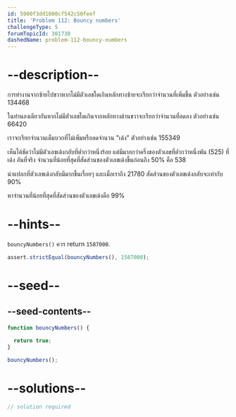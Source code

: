 ```yaml
---
id: 5900f3dd1000cf542c50feef
title: 'Problem 112: Bouncy numbers'
challengeType: 5
forumTopicId: 301738
dashedName: problem-112-bouncy-numbers
---
```


# --description--

การทำงานจากซ้ายไปขวาหากไม่มีตัวเลขใดเกินหลักทางซ้ายจะเรียกว่าจำนวนที่เพิ่มขึ้น ตัวอย่างเช่น 134468

ในทำนองเดียวกันหากไม่มีตัวเลขใดเกินจากหลักทางด้านขวาจะเรียกว่าจำนวนที่ลดลง ตัวอย่างเช่น 66420

เราจะเรียกจำนวนเต็มบวกที่ไม่เพิ่มหรือลดจำนวน "เด้ง" ตัวอย่างเช่น 155349

เห็นได้ชัดว่าไม่มีตัวเลขเด้งกลับที่ต่ำกว่าหนึ่งร้อย แต่มีมากกว่าครึ่งของตัวเลขที่ต่ำกว่าหนึ่งพัน (525) ที่เด้ง อันที่จริง จำนวนที่น้อยที่สุดที่สัดส่วนของตัวเลขเด้งขึ้นก่อนถึง 50% คือ 538

น่าแปลกที่ตัวเลขเด้งกลับมีมากขึ้นเรื่อยๆ และเมื่อเราถึง 21780 สัดส่วนของตัวเลขเด้งกลับจะเท่ากับ 90%

หาจำนวนที่น้อยที่สุดที่สัดส่วนของตัวเลขเด้งคือ 99%
# --hints--

`bouncyNumbers()` ควร return `1587000`.

```js
assert.strictEqual(bouncyNumbers(), 1587000);
```

# --seed--

## --seed-contents--

```js
function bouncyNumbers() {

  return true;
}

bouncyNumbers();
```

# --solutions--

```js
// solution required
```
